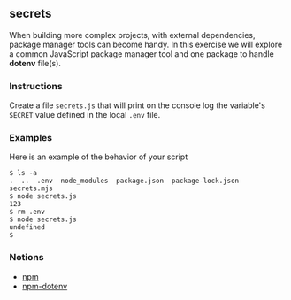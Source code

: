 ## secrets

When building more complex projects, with external dependencies, package
manager tools can become handy. In this exercise we will explore a common
JavaScript package manager tool and one package to handle **dotenv** file(s).

### Instructions

Create a file `secrets.js` that will print on the console log the variable's
`SECRET` value defined in the local `.env` file.

### Examples

Here is an example of the behavior of your script

```console
$ ls -a
.  ..  .env  node_modules  package.json  package-lock.json  secrets.mjs
$ node secrets.js
123
$ rm .env
$ node secrets.js
undefined
$
```

### Notions

- [npm](https://docs.npmjs.com/cli/v9/commands/npm)
- [npm-dotenv](https://www.npmjs.com/package/dotenv)
